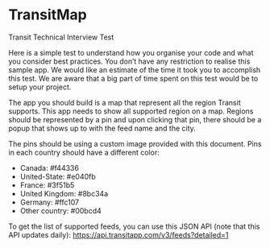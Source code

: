 # TransitMap

Transit Technical Interview Test 

Here is a simple test to understand how you organise your code and what you consider best
practices. You don’t have any restriction to realise this sample app. We would like an estimate
of the time it took you to accomplish this test. We are aware that a big part of time spent on this
test would be to setup your project.

The app you should build is a map that represent all the region Transit supports. This app needs
to show all supported region on a map. Regions should be represented by a pin and upon
clicking that pin, there should be a popup that shows up to with the feed name and the city.

The pins should be using a custom image provided with this document. Pins in each country
should have a different color:
- Canada: #f44336
- United-State: #e040fb
- France: #3f51b5
- United Kingdom: #8bc34a
- Germany: #ffc107
- Other country: #00bcd4

To get the list of supported feeds, you can use this JSON API (note that this API updates daily):
https://api.transitapp.com/v3/feeds?detailed=1


